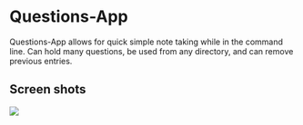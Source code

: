 # Questions-App

Questions-App allows for quick simple note taking while in the command line. Can hold many questions, be used from any directory, and can remove previous entries.

## Screen shots

<img src="images/ss1">